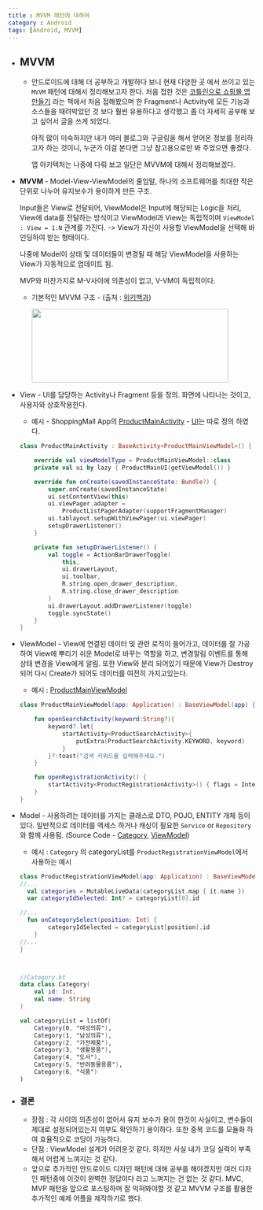 ```yaml
---
title : MVVM 패턴에 대하여
category : Android
tags: [Android, MVVM]
---
```


- ## MVVM
  - 안드로이드에 대해 더 공부하고 개발하다 보니 현재 다양한 곳 에서 쓰이고 있는 `MVVM` 패턴에 대해서 정리해보고자 한다. 처음 접한 것은 [코틀린으로 쇼핑몰 앱 만들기](https://github.com/JJJoonngg/ShoppingMallAppExample) 라는 책에서 처음 접해봤으며 한 Fragment나 Activity에 모든 기능과 소스들을 때려박았던 것 보다 훨씬 유용하다고 생각했고 좀 더 자세히 공부해 보고 싶어서 글을 쓰게 되었다.

    아직 많이 미숙하지만 내가 여러 블로그와 구글링을 해서 얻어온 정보를 정리하고자 하는 것이니, 누군가 이걸 본다면 그냥 참고용으로만 봐 주었으면 좋겠다.

    

    앱 아키텍처는 나중에 다뤄 보고 일단은 MVVM에 대해서 정리해보겠다.

    

- **MVVM** - Model-View-ViewModel의 줄임말, 하나의 소프트웨어를 최대한 작은단위로 나누어 유지보수가 용이하게 만든 구조.

  Input들은 View로 전달되어, ViewModel은 Input에 해당되는 Logic을 처리, View에 data를 전달하는 방식이고 ViewModel과 View는 독립적이며 `ViewModel : View = 1:N` 관계를 가진다. -> View가 자신이 사용할 ViewModel을 선택해 바인딩하여 받는 형태이다.

  나중에 Model이 상태 및 데이터들이 변경될 때 해당 ViewModel을 사용하는 View가 자동적으로 업데이트 됨.

  MVP와 마찬가지로 M-V사이에 의존성이 없고, V-VM이 독립적이다.

  

  - 기본적인 MVVM 구조 - (출처 : [위키백과](https://ko.wikipedia.org/wiki/%EB%AA%A8%EB%8D%B8-%EB%B7%B0-%EB%B7%B0%EB%AA%A8%EB%8D%B8))

    <img width= 400 height = 150 src = "https://user-images.githubusercontent.com/52276038/84480589-bef29c80-accf-11ea-916d-7b0ba282cbb2.png">

- View - UI를 담당하는 Activity나 Fragment 등을 정의. 화면에 나타나는 것이고, 사용자와 상호작용한다.

  - 예시 - ShoppingMall App의 [ProductMainActivity](https://github.com/JJJoonngg/ShoppingMallAppExample/blob/master/Parayo/app/src/main/java/com/jjjoonngg/parayo/product/ProductMainActivity.kt) - [UI](https://github.com/JJJoonngg/ShoppingMallAppExample/blob/master/Parayo/app/src/main/java/com/jjjoonngg/parayo/product/ProductMainUI.kt)는 따로 정의 하였다.

  ```kotlin
  class ProductMainActivity : BaseActivity<ProductMainViewModel>() {
  
      override val viewModelType = ProductMainViewModel::class
      private val ui by lazy { ProductMainUI(getViewModel()) }
  
      override fun onCreate(savedInstanceState: Bundle?) {
          super.onCreate(savedInstanceState)
          ui.setContentView(this)
          ui.viewPager.adapter =
              ProductListPagerAdapter(supportFragmentManager)
          ui.tablayout.setupWithViewPager(ui.viewPager)
          setupDrawerListener()
      }
  
      private fun setupDrawerListener() {
          val toggle = ActionBarDrawerToggle(
              this,
              ui.drawerLayout,
              ui.toolbar,
              R.string.open_drawer_description,
              R.string.close_drawer_description
          )
          ui.drawerLayout.addDrawerListener(toggle)
          toggle.syncState()
      }
  }
  ```

  

- ViewModel - View에 연결된 데이터 및 관련 로직이 들어가고, 데이터를 잘 가공하여 View에 뿌리기 쉬운 Model로 바꾸는 역할을 하고, 변경알림 이벤트를 통해 상태 변경을 View에게 알림. 또한 View와 분리 되어있기 때문에 View가 Destroy 되어 다시 Create가 되어도 데이터를 여전히 가지고있는다.

  - 예시 : [ProductMainViewModel](https://github.com/JJJoonngg/ShoppingMallAppExample/blob/master/Parayo/app/src/main/java/com/jjjoonngg/parayo/product/ProductMainViewModel.kt)

  ```kotlin
  class ProductMainViewModel(app: Application) : BaseViewModel(app) {
  
      fun openSearchActivity(keyword:String?){
          keyword?.let{
              startActivity<ProductSearchActivity>{
                  putExtra(ProductSearchActivity.KEYWORD, keyword)
              }
          }?:toast("검색 키워드를 입력해주세요.")
      }
  
      fun openRegistrationActivity() {
          startActivity<ProductRegistrationActivity>() { flags = Intent.FLAG_ACTIVITY_SINGLE_TOP }
      }
  }
  ```

  

- Model - 사용하려는 데이터를 가지는 클래스로 DTO, POJO, ENTITY 개체 등이 있다. 일반적으로 데이터를 액세스 하거나 캐싱이 필요한 `Service` or `Repository`와 함께 사용됨. (Source Code - [Category](https://github.com/JJJoonngg/ShoppingMallAppExample/blob/master/Parayo/app/src/main/java/com/jjjoonngg/parayo/product/category/Category.kt), [ViewModel](https://github.com/JJJoonngg/ShoppingMallAppExample/blob/master/Parayo/app/src/main/java/com/jjjoonngg/parayo/product/registration/ProductRegistrationViewModel.kt))

  - 예시 : `Category` 의 categoryList를 `ProductRegistrationViewModel`에서 사용하는 예시

  ```kotlin
  class ProductRegistrationViewModel(app: Application) : BaseViewModel(app){
  //...
  	val categories = MutableLiveData(categoryList.map { it.name })
  	var categoryIdSelected: Int? = categoryList[0].id
  
  //...
    fun onCategorySelect(position: Int) {
          categoryIdSelected = categoryList[position].id
      }
  //...
  }
  
  
  
  //Catogory.kt
  data class Category(
      val id: Int,
      val name: String
  )
  
  val categoryList = listOf(
      Category(0, "여성의류"),
      Category(1, "남성의류"),
      Category(2, "가전제품"),
      Category(3, "생활용품"),
      Category(4, "도서"),
      Category(5, "반려동물용품"),
      Category(6, "식품")
  )
  ```



- ### **결론**

  - 장점 : 각 사이의 의존성이 없어서 유지 보수가 용이 한것이 사실이고, 변수들이 제대로 설정되어있는지 여부도 확인하기 용이하다. 또한 중복 코드를 모듈화 하여 효율적으로 코딩이 가능하다. 
  - 단점 : ViewModel 설계가 어려운것 같다. 하지만 사실 내가 코딩 실력이 부족해서 어렵게 느껴지는 것 같다. 
  - 앞으로 추가적인 안드로이드 디자인 패턴에 대해 공부를 해야겠지만 여러 디자인 패턴중에 이것이 완벽한 정답이다 라고 느껴지는 건 없는 것 같다. MVC, MVP 패턴을 앞으로 포스팅하며 잘 익혀봐야할 것 같고 MVVM 구조를 활용한 추가적인 예제 어플을 제작하기로 했다.